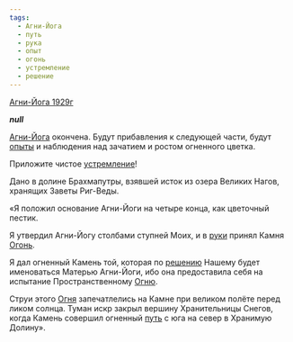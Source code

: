 ```yaml
---
tags:
  - Агни-Йога
  - путь
  - рука
  - опыт
  - огонь
  - устремление
  - решение
---
```

[Агни-Йога 1929г](https://127.0.0.1:4002/agni/1929)

___null___

   

[Агни-Йога](../../../tags/#Агни-Йога) окончена. Будут прибавления к следующей части, будут [опыты](../../../tags/#опыт) и наблюдения над зачатием и ростом огненного цветка.   

Приложите чистое [устремление](../../../tags/#устремление)!   

Дано в долине Брахмапутры, взявшей исток из озера Великих Нагов, хранящих Заветы Риг-Веды.   

«Я положил основание Агни-Йоги на четыре конца, как цветочный пестик.   

Я утвердил Агни-Йогу столбами ступней Моих, и в [руки](../../../tags/#рука) принял Камня [Огонь](../../../tags/#огонь).   

Я дал огненный Камень той, которая по [решению](../../../tags/#решение) Нашему будет именоваться Матерью Агни-Йоги, ибо она предоставила себя на испытание Пространственному [Огню](../../../tags/#огонь).   

Струи этого [Огня](../../../tags/#огонь) запечатлелись на Камне при великом полёте перед ликом солнца. Туман искр закрыл вершину Хранительницы Снегов, когда Камень совершил огненный [путь](../../../tags/#путь) с юга на север в Хранимую Долину».